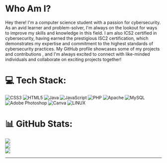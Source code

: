 
# Who Am I?
Hey there! I'm a computer science student with a passion for cybersecurity. As an avid learner and problem-solver, I'm always on the lookout for ways to improve my skills and knowledge in this field. I am also ICS2 certified in cybersecurity, having earned the prestigious ISC2 certification, which demonstrates my expertise and commitment to the highest standards of cybersecurity practices. My GitHub profile showcases some of my projects and contributions , and I'm always excited to connect with like-minded individuals and collaborate on exciting projects together!


# 💻 Tech Stack:
![CSS3](https://img.shields.io/badge/css3-%231572B6.svg?style=for-the-badge&logo=css3&logoColor=white) ![HTML5](https://img.shields.io/badge/html5-%23E34F26.svg?style=for-the-badge&logo=html5&logoColor=white) ![Java](https://img.shields.io/badge/java-%23ED8B00.svg?style=for-the-badge&logo=java&logoColor=white) ![JavaScript](https://img.shields.io/badge/javascript-%23323330.svg?style=for-the-badge&logo=javascript&logoColor=%23F7DF1E) ![PHP](https://img.shields.io/badge/php-%23777BB4.svg?style=for-the-badge&logo=php&logoColor=white) ![Apache](https://img.shields.io/badge/apache-%23D42029.svg?style=for-the-badge&logo=apache&logoColor=white) ![MySQL](https://img.shields.io/badge/mysql-%2300f.svg?style=for-the-badge&logo=mysql&logoColor=white) ![Adobe Photoshop](https://img.shields.io/badge/adobephotoshop-%2331A8FF.svg?style=for-the-badge&logo=adobephotoshop&logoColor=white) ![Canva](https://img.shields.io/badge/Canva-%2300C4CC.svg?style=for-the-badge&logo=Canva&logoColor=white) ![LINUX](https://img.shields.io/badge/Linux-FCC624?style=for-the-badge&logo=linux&logoColor=black)
# 📊 GitHub Stats:
![](https://github-readme-stats.vercel.app/api?username=0fficialNadeem&theme=dark&hide_border=false&include_all_commits=true&count_private=true)<br/>
![](https://github-readme-streak-stats.herokuapp.com/?user=0fficialNadeem&theme=dark&hide_border=false)<br/>
![](https://github-readme-stats.vercel.app/api/top-langs/?username=0fficialNadeem&theme=dark&hide_border=false&include_all_commits=true&count_private=true&layout=compact)

---


<!-- Proudly created with GPRM ( https://gprm.itsvg.in ) -->

